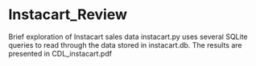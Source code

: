 # Instacart_Review
Brief exploration of Instacart sales data
instacart.py uses several SQLite queries to read through the data stored in instacart.db.
The results are presented in CDL_instacart.pdf
